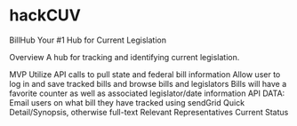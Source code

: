 # hackCUV
BillHub
Your #1 Hub for Current Legislation

Overview
A hub for tracking and identifying current legislation.

MVP
Utilize API calls to pull state and federal bill information
Allow user to log in and save tracked bills and browse bills and legislators
Bills will have a favorite counter as well as associated legislator/date information API DATA:
Email users on what bill they have tracked using sendGrid
Quick Detail/Synopsis, otherwise full-text
Relevant Representatives
Current Status

